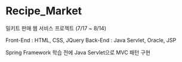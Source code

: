 # Recipe_Market

밀키트 판매 웹 서비스 프로젝트 (7/17 ~ 8/14)

Front-End : HTML, CSS, JQuery
Back-End : Java Servlet, Oracle, JSP

Spring Framework 학습 전에 Java Servlet으로 MVC 패턴 구현

